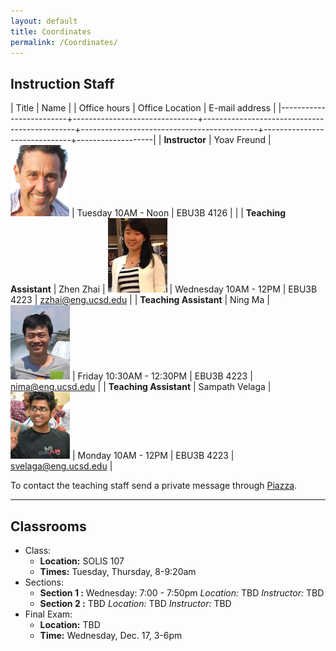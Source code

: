 ```yaml
---
layout: default
title: Coordinates
permalink: /Coordinates/
---
```


## Instruction Staff ##

| Title                   | Name                          |                                              | Office hours                               | Office Location              | E-mail address    |
|-------------------------+-------------------------------+----------------------------------------------+--------------------------------------------+------------------------------+-------------------|
| **Instructor**          | Yoav Freund		         | ![](/images/2010yoav2.png)              | Tuesday 10AM - Noon              | EBU3B 4126     |                   |
| **Teaching Assistant**  | Zhen Zhai     		     | ![](/images/Janet.jpg)                  | Wednesday 10AM - 12PM            | EBU3B 4223          | zzhai@eng.ucsd.edu    |
| **Teaching Assistant**  | Ning Ma 			     | ![](/images/Ning.jpg)                   | Friday 10:30AM - 12:30PM         | EBU3B 4223          | nima@eng.ucsd.edu |
| **Teaching Assistant**  | Sampath Velaga  	     | ![](/images/Sampath.jpg)                | Monday 10AM - 12PM               | EBU3B 4223           | svelaga@eng.ucsd.edu |

To contact the teaching staff send a private message through [Piazza](https://piazza.com/ucsd/fall2014/cse103/).

-------------------
## Classrooms ##

* Class:
	* **Location:** SOLIS 107
	* **Times:** Tuesday, Thursday, 8-9:20am
* Sections:
	* **Section 1 :** Wednesday: 7:00 - 7:50pm *Location:* TBD
        *Instructor:* TBD
	* **Section 2 :** TBD *Location:* TBD
        *Instructor:* TBD
* Final Exam:
	* **Location:** TBD
	* **Time:** Wednesday, Dec. 17, 3-6pm
